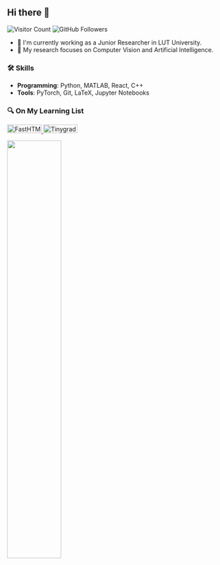 <h2> Hi there 👋 </h2>

![Visitor Count](https://visitor-badge.laobi.icu/badge?page_id=Jookare.Jookare)
![GitHub Followers](https://img.shields.io/github/followers/Jookare?label=Followers&style=social)

- 📝 I'm currently working as a Junior Researcher in LUT University.
- 🌱 My research focuses on Computer Vision and Artificial Intelligence.

<h3> 🛠 Skills </h3>

- **Programming**: Python, MATLAB, React, C++
- **Tools**: PyTorch, Git, LaTeX, Jupyter Notebooks
  
<h3> 🔍 On My Learning List </h3>

<div>
 <a href="https://github.com/AnswerDotAI/fasthtml" title="FastHTML: A Python web framework">
  <img src="https://fastht.ml/assets/logo.svg" alt="FastHTML" height="20px" width="80">
 </a>
 <a href="https://github.com/geohot/tinygrad" title="TinyGrad: Minimalistic deep learning framework">
  <img src="https://github.com/tinygrad/tinygrad/blob/master/docs/logo_tiny_dark.svg"  alt="Tinygrad"  height="20px" width="80">
 </a>
</div>
  
<p align="left">
  <img height="50%" width="auto" src ="https://github-readme-stats.vercel.app/api/top-langs/?username=Jookare&layout=compact&hide_border=true&theme=darcula&bg_color=00000000&langs_count=6&hide=jupyter%20notebook,tex,css,php&exclude_repo=Operating-Systems-LUT">
</p>

<!--
**Jookare/Jookare** is a ✨ _special_ ✨ repository because its `README.md` (this file) appears on your GitHub profile.

Here are some ideas to get you started:

- 🔭 I’m currently working on ...
- 🌱 I’m currently learning ...
- 👯 I’m looking to collaborate on ...
- 🤔 I’m looking for help with ...
- 💬 Ask me about ...
- 📫 How to reach me: ...
- 😄 Pronouns: ...
- ⚡ Fun fact: ...
-->
